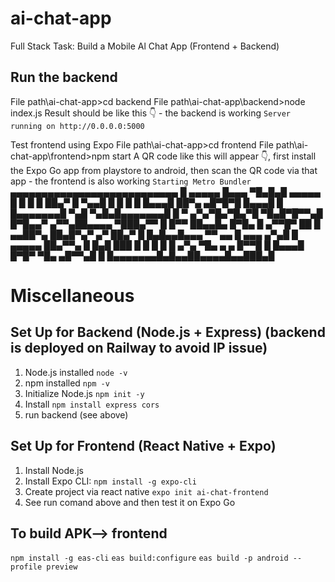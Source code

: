 # ai-chat-app
Full Stack Task: Build a Mobile Al Chat App (Frontend + Backend)

## Run the backend
File path\ai-chat-app>cd backend
File path\ai-chat-app\backend>node index.js
Result should be like this 👇 - the backend is working
`Server running on http://0.0.0.0:5000`

Test frontend using  Expo
File path\ai-chat-app>cd frontend
File path\ai-chat-app\frontend>npm start
A QR code like this will appear 👇, first install the Expo Go app from playstore to android, then scan the QR code via that app - the frontend is also working
`Starting Metro Bundler`
▄▄▄▄▄▄▄▄▄▄▄▄▄▄▄▄▄▄▄▄▄▄▄▄▄▄▄
█ ▄▄▄▄▄ █▄▄▄ ▀█▄█▄█ ▄▄▄▄▄ █
█ █   █ ██▄▀ █ ▀▄▄█ █   █ █
█ █▄▄▄█ ██▀▄ ▄█▀█▀█ █▄▄▄█ █
█▄▄▄▄▄▄▄█ ▀▄█ ▀▄█▄█▄▄▄▄▄▄▄█
█  ▀ ▄▀▄▀█▄▀█▄▀█ ▀█▄█▀█▀▀▄█
█▀█▄▄▀ ▄▀▀▄██▄▄▄▄ ▀███▄▀▀ █
█▀▀ ██▄▄█▄  █▀█▄ █ ▄▀▀█▀ ██
█ ▄▄██▀▄ ██▄█▀▄▀ ▄▀ ██▄▀  █
█▄█▄▄█▄▄▄ ▀▀ ▄▄ █ ▄▄▄  ▄▀▄█
█ ▄▄▄▄▄ ██▄▀▀▄  █ █▄█ ███ █
█ █   █ █ ▄▀▄ ▀█▄ ▄  ▄ █▀▀█
█ █▄▄▄█ █▀█▀ ▀█▄ ▄█▀▀▄█   █
█▄▄▄▄▄▄▄█▄█▄▄██▄▄▄▄█▄▄███▄█

# Miscellaneous

## Set Up for Backend (Node.js + Express) (backend is deployed on Railway to avoid IP issue)
1. Node.js installed `node -v`
2. npm installed `npm -v`
3. Initialize Node.js `npm init -y`
4. Install `npm install express cors`
5. run backend (see above)

## Set Up for Frontend (React Native + Expo)
1. Install Node.js
2. Install Expo CLI: `npm install -g expo-cli`
3. Create project via react native `expo init ai-chat-frontend`
4. See run comand above and then test it on Expo Go

## To build APK--> frontend
`npm install -g eas-cli`
`eas build:configure`
`eas build -p android --profile preview`
